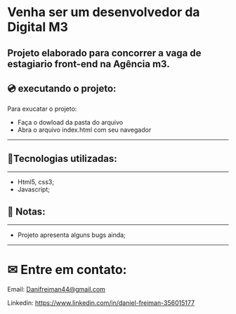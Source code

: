 # Venha ser um desenvolvedor da Digital M3

Projeto elaborado para concorrer a vaga de estagiario front-end na Agência m3.
----
## 💿 executando o projeto:
Para exucatar o projeto:
- Faça o dowload da pasta do arquivo
- Abra o arquivo index.html com seu navegador
----
## 🔧Tecnologias utilizadas:
----
- Html5, css3;
- Javascript;
## 🐞 Notas:
---
- Projeto apresenta alguns bugs ainda;
----

# ✉ Entre em contato:

Email: Danifreiman44@gmail.com

Linkedin: https://www.linkedin.com/in/daniel-freiman-356015177
